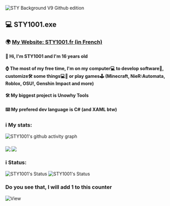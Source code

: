 ![STY Background V9 Github edition](https://github.com/STY1001/STY1001/assets/57889852/68c8e573-9d8d-4d8d-8bee-43b654287af5)


## 💻 STY1001.exe
### 🌍 [My Website: STY1001.fr (in French)](https://sty1001.fr/)

#### 👋 Hi, I'm STY1001 and I'm 16 years old
#### ⌚ The most of my free time, I'm on my computer💻 to develop software💾, customize🛠️ some things💻📱 or play games🕹️ (Minecraft, NieR:Automata, Roblox, OSU!, Genshin Impact and more)   
#### 🛠️ My biggest project is Unowhy Tools
#### ⌨️ My prefered dev language is C# (and XAML btw)

### ℹ️ My stats:
![STY1001's github activity graph](https://github-readme-activity-graph.vercel.app/graph?username=STY1001&bg_color=000000&color=ff0000&line=ff0000&point=ffffff&area=true&hide_border=true)
<h3><img align=left src="https://github-readme-stats.vercel.app/api?username=STY1001&hide=contribs,issues&count_private=true&show_icons=true&theme=dark&title_color=FF0000&text_color=FFFFFF&icon_color=FF0000&bg_color=35,000000,500000&reload"/>
<img align=center src="https://github-readme-stats.vercel.app/api/top-langs?username=STY1001&show_icons=true&layout=compact&theme=dark&title_color=FF0000&text_color=FFFFFF&icon_color=FF0000&bg_color=35,500000,000000&reload"/></h3>

### ℹ️ Status:
![STY1001's Status](https://lanyard.cnrad.dev/api/605079676917907457?idleMessage=Idle%20or%20AFK%20(Old%20account)&bg=000000&borderRadius=5px&animated=true)
![STY1001's Status](https://lanyard.cnrad.dev/api/1028607912320442410?idleMessage=Idle%20or%20AFK&bg=000000&borderRadius=5px&animated=true)

### Do you see that, I will add 1 to this counter
![View](https://profile-counter.glitch.me/STY1001/count.svg)
